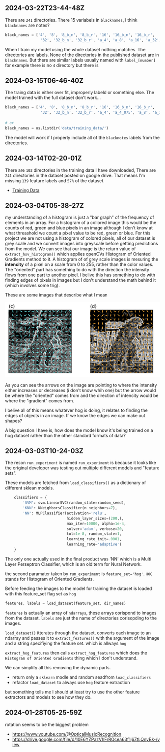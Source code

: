 ## 2024-03-22T23-44-48Z

There are `241` directories. There 15 variabels in `blacknames`, I think `blacknames` are notes? 
```python
black_names = ['4', '8', '8_b_n', '8_b_r', '16', '16_b_n', '16_b_r',
                '32', '32_b_n', '32_b_r', 'a_4', 'a_8', 'a_16', 'a_32', 'chord']
```
When I train my model using the whole dataset nothing matches. The directories are labels. 
None of the directories in the published dataset are in `blacknames`.
But there are similar labels usually named with `label_[number]` for example 
there is no `4` directory but there is 





## 2024-03-15T06-46-40Z
The traing data is either over fit, improperly labeld or something else.
The model trained with the full dataset don't work... 


```python
black_names = ['4', '8', '8_b_n', '8_b_r', '16', '16_b_n', '16_b_r',
                '32', '32_b_n', '32_b_r', 'a_4', 'a_4_075', 'a_8', 'a_16', 'a_32', 'chord']

# or
black_names = os.listdir('data/training_data/')
```

The model will work if I properly include all of the `blacknotes` labels from the 
directories. 

## 2024-03-14T02-20-01Z

There are `102` directories in the training data I have downloaded, 
There are `241` directories in the dataset posted on google drive.
That means I'm missing `139` feature labels and `57%` of the dataset.

- [Training Data](https://drive.google.com/drive/u/0/folders/1OVGA3CGnEKjyg_k_L8MP2RO5R3oDIbHE)

## 2024-03-04T05-38-27Z

my understanding of a histogram is just a "bar graph" of the frequency 
of elements in an array. For a histogram of a collored image this 
would be the counts of red, green and blue pixels in an image although
I don't know at what threashold we count a pixel value to be red, green
or blue. For this project we are not using a histogram of colored pixels,
all of our dataset is grey scale and we convert images into greyscale 
before getting predictions from the model. We can see that 
our image is the return value of `extract_hsv_histogram()` which applies
openCVs Histogram of Oriented Gradients method to it. A histogram 
of of grey scale images is mesuring the **intencity** of a pixel on
a scale from 0 to 255, rather than the color values. The "oriented"
part has something to do with the direction the intensity flows from 
one part to another pixel. I belive this has something to do with 
finding edges of pixels in images but I don't understand the math 
behind it (which involves some trig).  

These are some images that describe what I mean

![hogGodZilla.png](docs/imgs/hogGodZilla.png)

As you can see the arrows on the image are pointing to where the intensity 
either increases or decreases (i don't know whih one) but the arrow would 
be where the "oriented" comes from and the direction of intencity would 
be where the "gradient" comes from. 

I belive all of this means whatever hog is doing, it relates to finding 
the edges of objects in an image. If we know the edges we can make out 
shapes?

A big question I have is, how does the model know it's being trained 
on a hog dataset rather than the other standard formats of data?



## 2024-03-03T10-24-03Z

The reson `run_experiment` is named `run_experiment` is because
it looks like the original developer was testing out multiple 
different models and "feature sets". 

These models are fetched from `load_classifiers()` as a dictionary 
of different sklean models. 

```python
    classifiers = {
        'SVM': svm.LinearSVC(random_state=random_seed),
        'KNN': KNeighborsClassifier(n_neighbors=7),
        'NN': MLPClassifier(activation='relu', 
                            hidden_layer_sizes=(200,),
                            max_iter=10000, alpha=1e-4,
                            solver='adam', verbose=20,
                            tol=1e-8, random_state=1,
                            learning_rate_init=.0001,
                            learning_rate='adaptive')
    }
```

The only one actually used in the final product was 'NN' which is a Multi Layer
Perseptron Classifier, which is an old term for Nural Network.

the second paramater taken by `run_experiment` is `feature_set='hog'`.  `HOG`
stands for Histogram of Oriented Gradients.

Before feeding the images to the model for training the dataset is loaded with
this feature_set flag set as `hog`

```python 
features, labels = load_dataset(feature_set, dir_names) 
```

`features` is actually an array of `ndarrays`, these arrays corispond to images
from the dataset. `labels` are just the name of directories corisopding to the 
images.


`load_dataset()` itterates through the dataset, converts each image to an
ndarray and passes it to `extract_features()` with the argument of the image and
a string specifiying the feature set. which is allways `hog`


`extract_hog_features` then calls `extract_hog_features` which does the
`Histogram of Oriented Gradients` thing which I don't understand.

We can simplify all this removing the dynamic parts. 
- return only a `sklearn` modle and random seadfrom `load_classifiers`
- refactor `load_dataset` to always use `hog` feature extraction

but something tells me I should at least try to use the other feature
extractors and models to see how they do.



## 2024-01-28T05-25-59Z
rotation seems to be the biggest problem

- https://www.youtube.com/@OpticalMusicRecognition
- https://drive.google.com/file/d/10E6YZPazVhFrROcea63f1j6ZtLQnyBk-/view
